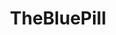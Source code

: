 ---
title: TheBluePill
crosslinks:
- TheRedPill
- MGTOW
- Incels
- askMRP
- marriedredpill
- asktrp
- PurplePillDebate
- RedPillWomen
- RedPillWives
- theredpillright
- AskReddit
- MensRights
- Drama
- exredpill
- TheAquaPill
- FeminineNotFeminist
- tmsbmeta
- news
- niceguys
- TrollXChromosomes
---